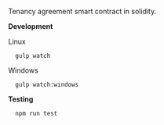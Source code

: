 Tenancy agreement smart contract in solidity.

**Development**

Linux
```
  gulp watch
```

Windows
```
  gulp watch:windows
```

**Testing**

```
  npm run test
```


